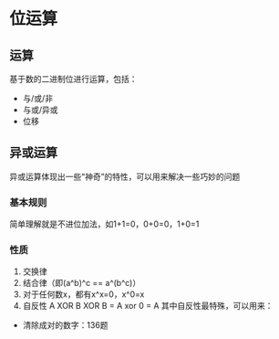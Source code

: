# 位运算
## 运算
基于数的二进制位进行运算，包括：
* 与/或/非
* 与或/异或
* 位移

## 异或运算
异或运算体现出一些“神奇”的特性，可以用来解决一些巧妙的问题
### 基本规则
简单理解就是不进位加法，如1+1=0，0+0=0，1+0=1
### 性质
1. 交换律
2. 结合律（即(a^b)^c == a^(b^c)）
3. 对于任何数x，都有x^x=0，x^0=x
4. 自反性 A XOR B XOR B = A xor 0 = A
其中自反性最特殊，可以用来：
* 清除成对的数字：136题